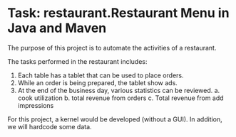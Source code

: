 # Task: restaurant.Restaurant Menu in Java and Maven
The purpose of this project is to automate the activities of a restaurant.

The tasks performed in the restaurant includes:
1. Each table has a tablet that can be used to place orders.
2. While an order is being prepared, the tablet show ads.
3. At the end of the business day, various statistics can be reviewed.
   a. cook utilization
   b. total revenue from orders
   c. Total revenue from add impressions

For this project, a kernel would be developed (without a GUI). In addition, we will hardcode some data.